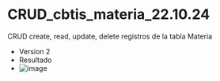 # CRUD_cbtis_materia_22.10.24
CRUD create, read, update, delete registros de la tabla Materia
- Version 2
- Resultado
- ![image](https://github.com/user-attachments/assets/69227753-05b2-4c22-a421-129e6e90b8e1)


